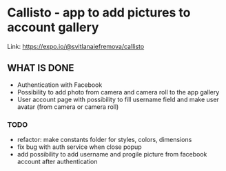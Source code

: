 # Callisto - app to add pictures to account gallery

Link: https://expo.io/@svitlanaiefremova/callisto

## WHAT IS DONE

- Authentication with Facebook
- Possibility to add photo from camera and camera roll to the app gallery
- User account page with possibility to fill username field and make user avatar (from camera or camera roll)

### TODO

 - refactor: make constants folder for styles, colors, dimensions
 - fix bug with auth service when close popup
 - add possibility to add username and progile picture from facebook account after authentication
